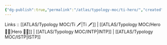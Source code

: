 ```yaml
---
{"dg-publish":true,"permalink":"/atlas/typology-moc/ti-hero/","created":"","updated":"2023-02-26T16:48:19.714+01:00"}
---
```


Links :: [[ATLAS/Typology MOC/Ti 🗡️\|Ti 🗡️]] | [[ATLAS/Typology MOC/Hero 🦸‍♂️\|Hero 🦸‍♂️]] | [[ATLAS/Typology MOC/INTP\|INTP]] | [[ATLAS/Typology MOC/ISTP\|ISTP]]